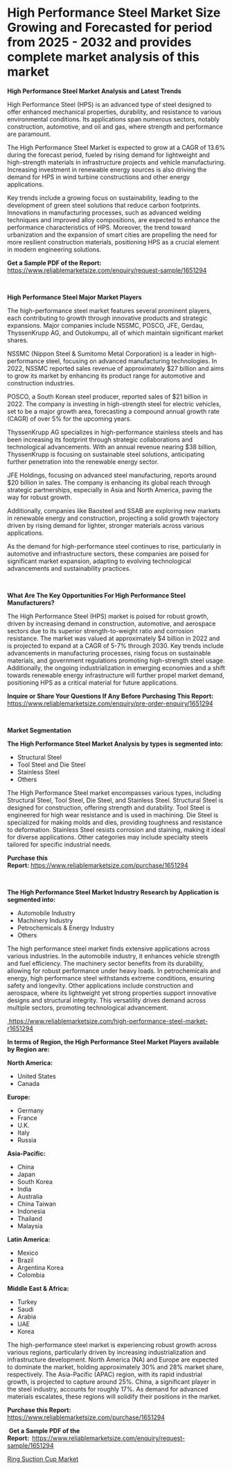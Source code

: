 <p><h1>High Performance Steel Market Size Growing and Forecasted for period from 2025 - 2032 and provides complete market analysis of this market</h1></p><p><strong>High Performance Steel Market Analysis and Latest Trends</strong></p>
<p><p>High Performance Steel (HPS) is an advanced type of steel designed to offer enhanced mechanical properties, durability, and resistance to various environmental conditions. Its applications span numerous sectors, notably construction, automotive, and oil and gas, where strength and performance are paramount. </p><p>The High Performance Steel Market is expected to grow at a CAGR of 13.6% during the forecast period, fueled by rising demand for lightweight and high-strength materials in infrastructure projects and vehicle manufacturing. Increasing investment in renewable energy sources is also driving the demand for HPS in wind turbine constructions and other energy applications. </p><p>Key trends include a growing focus on sustainability, leading to the development of green steel solutions that reduce carbon footprints. Innovations in manufacturing processes, such as advanced welding techniques and improved alloy compositions, are expected to enhance the performance characteristics of HPS. Moreover, the trend toward urbanization and the expansion of smart cities are propelling the need for more resilient construction materials, positioning HPS as a crucial element in modern engineering solutions.</p></p>
<p><strong>Get a Sample PDF of the Report:&nbsp;</strong> <a href="https://www.reliablemarketsize.com/enquiry/request-sample/1651294?utm_campaign=2303&utm_medium=2&utm_source=Github&utm_content=ia&utm_term=17022025&utm_id=high-performance-steel">https://www.reliablemarketsize.com/enquiry/request-sample/1651294</a></p>
<p>&nbsp;</p>
<p><strong>High Performance Steel Major Market Players</strong></p>
<p><p>The high-performance steel market features several prominent players, each contributing to growth through innovative products and strategic expansions. Major companies include NSSMC, POSCO, JFE, Gerdau, ThyssenKrupp AG, and Outokumpu, all of which maintain significant market shares.</p><p>NSSMC (Nippon Steel & Sumitomo Metal Corporation) is a leader in high-performance steel, focusing on advanced manufacturing technologies. In 2022, NSSMC reported sales revenue of approximately $27 billion and aims to grow its market by enhancing its product range for automotive and construction industries.</p><p>POSCO, a South Korean steel producer, reported sales of $21 billion in 2022. The company is investing in high-strength steel for electric vehicles, set to be a major growth area, forecasting a compound annual growth rate (CAGR) of over 5% for the upcoming years.</p><p>ThyssenKrupp AG specializes in high-performance stainless steels and has been increasing its footprint through strategic collaborations and technological advancements. With an annual revenue nearing $38 billion, ThyssenKrupp is focusing on sustainable steel solutions, anticipating further penetration into the renewable energy sector.</p><p>JFE Holdings, focusing on advanced steel manufacturing, reports around $20 billion in sales. The company is enhancing its global reach through strategic partnerships, especially in Asia and North America, paving the way for robust growth.</p><p>Additionally, companies like Baosteel and SSAB are exploring new markets in renewable energy and construction, projecting a solid growth trajectory driven by rising demand for lighter, stronger materials across various applications.</p><p>As the demand for high-performance steel continues to rise, particularly in automotive and infrastructure sectors, these companies are poised for significant market expansion, adapting to evolving technological advancements and sustainability practices.</p></p>
<p>&nbsp;</p>
<p><strong>What Are The Key Opportunities For High Performance Steel Manufacturers?</strong></p>
<p><p>The High Performance Steel (HPS) market is poised for robust growth, driven by increasing demand in construction, automotive, and aerospace sectors due to its superior strength-to-weight ratio and corrosion resistance. The market was valued at approximately $4 billion in 2022 and is projected to expand at a CAGR of 5-7% through 2030. Key trends include advancements in manufacturing processes, rising focus on sustainable materials, and government regulations promoting high-strength steel usage. Additionally, the ongoing industrialization in emerging economies and a shift towards renewable energy infrastructure will further propel market demand, positioning HPS as a critical material for future applications.</p></p>
<p><strong>Inquire or Share Your Questions If Any Before Purchasing This Report:</strong> <a href="https://www.reliablemarketsize.com/enquiry/pre-order-enquiry/1651294?utm_campaign=2303&utm_medium=2&utm_source=Github&utm_content=ia&utm_term=17022025&utm_id=high-performance-steel">https://www.reliablemarketsize.com/enquiry/pre-order-enquiry/1651294</a></p>
<p>&nbsp;</p>
<p><strong>Market Segmentation</strong></p>
<p><strong>The High Performance Steel Market Analysis by types is segmented into:</strong></p>
<p><ul><li>Structural Steel</li><li>Tool Steel and Die Steel</li><li>Stainless Steel</li><li>Others</li></ul></p>
<p><p>The High Performance Steel market encompasses various types, including Structural Steel, Tool Steel, Die Steel, and Stainless Steel. Structural Steel is designed for construction, offering strength and durability. Tool Steel is engineered for high wear resistance and is used in machining. Die Steel is specialized for making molds and dies, providing toughness and resistance to deformation. Stainless Steel resists corrosion and staining, making it ideal for diverse applications. Other categories may include specialty steels tailored for specific industrial needs.</p></p>
<p><strong>Purchase this Report:&nbsp;</strong><a href="https://www.reliablemarketsize.com/purchase/1651294?utm_campaign=2303&utm_medium=2&utm_source=Github&utm_content=ia&utm_term=17022025&utm_id=high-performance-steel">https://www.reliablemarketsize.com/purchase/1651294</a></p>
<p>&nbsp;</p>
<p><strong>The High Performance Steel Market Industry Research by Application is segmented into:</strong></p>
<p><ul><li>Automobile Industry</li><li>Machinery Industry</li><li>Petrochemicals & Energy Industry</li><li>Others</li></ul></p>
<p><p>The high performance steel market finds extensive applications across various industries. In the automobile industry, it enhances vehicle strength and fuel efficiency. The machinery sector benefits from its durability, allowing for robust performance under heavy loads. In petrochemicals and energy, high performance steel withstands extreme conditions, ensuring safety and longevity. Other applications include construction and aerospace, where its lightweight yet strong properties support innovative designs and structural integrity. This versatility drives demand across multiple sectors, promoting technological advancement.</p></p>
<p><a href="https://www.reliablemarketsize.com/high-performance-steel-market-r1651294?utm_campaign=2303&utm_medium=2&utm_source=Github&utm_content=ia&utm_term=17022025&utm_id=high-performance-steel">&nbsp;https://www.reliablemarketsize.com/high-performance-steel-market-r1651294</a></p>
<p><strong>In terms of Region, the High Performance Steel Market Players available by Region are:</strong></p>
<p>
    <p> <strong> North America: </strong>
        <ul>
            <li>United States</li>
            <li>Canada</li>
        </ul>
        </p> 
    <p> <strong> Europe: </strong>
        <ul>
            <li>Germany</li>
            <li>France</li>
            <li>U.K.</li>
            <li>Italy</li>
            <li>Russia</li>
        </ul>
        </p> 
    <p> <strong> Asia-Pacific: </strong>
        <ul>
            <li>China</li>
            <li>Japan</li>
            <li>South Korea</li>
            <li>India</li>
            <li>Australia</li>
            <li>China Taiwan</li>
            <li>Indonesia</li>
            <li>Thailand</li>
            <li>Malaysia</li>
        </ul>
        </p> 
    <p> <strong> Latin America: </strong>
        <ul>
            <li>Mexico</li>
            <li>Brazil</li>
            <li>Argentina Korea</li>
            <li>Colombia</li>
        </ul>
        </p> 
    <p> <strong> Middle East & Africa: </strong>
        <ul>
            <li>Turkey</li>
            <li>Saudi</li>
            <li>Arabia</li>
            <li>UAE</li>
            <li>Korea</li>
        </ul>
    </p>
    </p>
<p><p>The high-performance steel market is experiencing robust growth across various regions, particularly driven by increasing industrialization and infrastructure development. North America (NA) and Europe are expected to dominate the market, holding approximately 30% and 28% market share, respectively. The Asia-Pacific (APAC) region, with its rapid industrial growth, is projected to capture around 25%. China, a significant player in the steel industry, accounts for roughly 17%. As demand for advanced materials escalates, these regions will solidify their positions in the market.</p></p>
<p><strong>Purchase this Report: </strong><a href="https://www.reliablemarketsize.com/purchase/1651294?utm_campaign=2303&utm_medium=2&utm_source=Github&utm_content=ia&utm_term=17022025&utm_id=high-performance-steel">https://www.reliablemarketsize.com/purchase/1651294</a></p>
<p>&nbsp;<strong>Get a Sample PDF of the Report:&nbsp;&nbsp;</strong><a href="https://www.reliablemarketsize.com/enquiry/request-sample/1651294?utm_campaign=2303&utm_medium=2&utm_source=Github&utm_content=ia&utm_term=17022025&utm_id=high-performance-steel">https://www.reliablemarketsize.com/enquiry/request-sample/1651294</a></p>
<p><strong></strong></p>
<p><p><a href="https://github.com/pearlinewhite4692/Market-Research-Report-List-1/blob/main/ring-suction-cup-market.md?utm_campaign=2303&utm_medium=2&utm_source=Github&utm_content=ia&utm_term=17022025&utm_id=high-performance-steel">Ring Suction Cup Market</a></p></p>